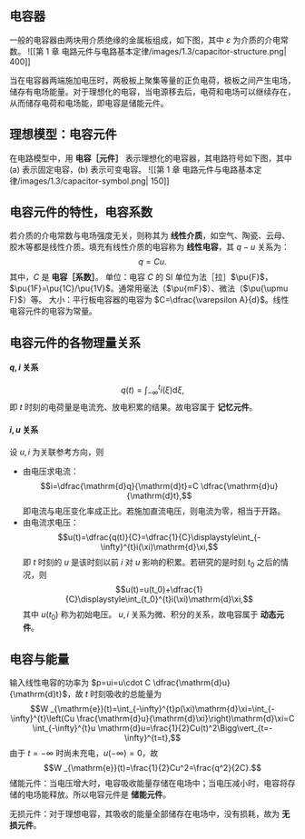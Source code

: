 ## 电容器
一般的电容器由两块用介质绝缘的金属板组成，如下图，其中 $\varepsilon$ 为介质的介电常数。
![[第 1 章 电路元件与电路基本定律/images/1.3/capacitor-structure.png| 400]]

当在电容器两端施加电压时，两极板上聚集等量的正负电荷，极板之间产生电场，储存有电场能量。对于理想化的电容，当电源移去后，电荷和电场可以继续存在，从而储存电荷和电场能，即电容是储能元件。
## 理想模型：电容元件
在电路模型中，用 **电容［元件］** 表示理想化的电容器，其电路符号如下图，其中 (a) 表示固定电容，(b) 表示可变电容。
![[第 1 章 电路元件与电路基本定律/images/1.3/capacitor-symbol.png| 150]]
## 电容元件的特性，电容系数
若介质的介电常数与电场强度无关，则称其为 **线性介质**，如空气、陶瓷、云母、胶木等都是线性介质。填充有线性介质的电容称为 **线性电容**，其 $q-u$ 关系为：$$q=Cu.$$其中，$C$ 是 **电容［系数］**。
单位：电容 $C$ 的 SI 单位为法［拉］$\pu{F}$，$\pu{1F}=\pu{1C}/\pu{1V}$。通常用毫法（$\pu{mF}$）、微法（$\pu{\upmu F}$）等。
大小：平行板电容器的电容为 $C=\dfrac{\varepsilon A}{d}$。线性电容元件的电容为常量。
## 电容元件的各物理量关系
#### $q,i$ 关系
$$q(t)=\displaystyle\int_{-\infty}^{t}i(\xi)\mathrm{d}\xi,$$
即 $t$ 时刻的电荷量是电流充、放电积累的结果。故电容属于 **记忆元件**。
#### $i,u$ 关系
设 $u,i$ 为关联参考方向，则
- 由电压求电流：$$i=\dfrac{\mathrm{d}q}{\mathrm{d}t}=C \dfrac{\mathrm{d}u}{\mathrm{d}t},$$即电流与电压变化率成正比。若施加直流电压，则电流为零，相当于开路。
- 由电流求电压：$$u(t)=\dfrac{q(t)}{C}=\dfrac{1}{C}\displaystyle\int_{-\infty}^{t}i(\xi)\mathrm{d}\xi,$$即 $t$ 时刻的 $u$ 是该时刻以前 $i$ 对 $u$ 影响的积累。若研究的是时刻 $t_0$ 之后的情况，则 $$u(t)=u(t_0)+\dfrac{1}{C}\displaystyle\int_{t_0}^{t}i(\xi)\mathrm{d}\xi,$$其中 $u(t_0)$ 称为初始电压。
$u,i$ 关系为微、积分的关系，故电容属于 **动态元件**。
## 电容与能量
输入线性电容的功率为 $p=ui=u\cdot C \dfrac{\mathrm{d}u}{\mathrm{d}t}$，故 $t$ 时刻吸收的总能量为 $$W _{\mathrm{e}}(t)=\int_{-\infty}^{t}p(\xi)\mathrm{d}\xi=\int_{-\infty}^{t}\left(Cu \frac{\mathrm{d}u}{\mathrm{d}\xi}\right)\mathrm{d}\xi=C \int_{-\infty}^{t}u \mathrm{d}u=\frac{1}{2}Cu(t)^2\Bigg\vert_{t=-\infty}^{t=t},$$
由于 $t=-\infty$ 时尚未充电，$u(-\infty)=0$，故 $$W _{\mathrm{e}}(t)=\frac{1}{2}Cu^2=\frac{q^2}{2C}.$$
储能元件：当电压增大时，电容吸收能量存储在电场中；当电压减小时，电容将存储的电场能释放。所以电容元件是 **储能元件**。

无损元件：对于理想电容，其吸收的能量全部储存在电场中，没有损耗，故为 **无损元件**。